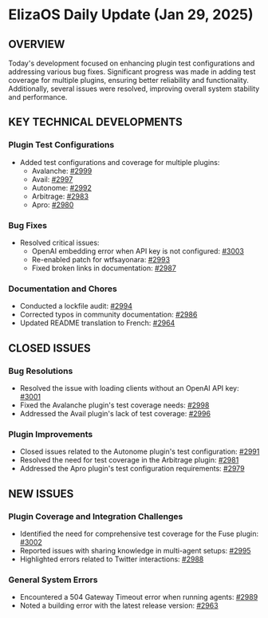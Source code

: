 # ElizaOS Daily Update (Jan 29, 2025)

## OVERVIEW 
Today's development focused on enhancing plugin test configurations and addressing various bug fixes. Significant progress was made in adding test coverage for multiple plugins, ensuring better reliability and functionality. Additionally, several issues were resolved, improving overall system stability and performance.

## KEY TECHNICAL DEVELOPMENTS

### Plugin Test Configurations
- Added test configurations and coverage for multiple plugins:
  - Avalanche: [#2999](https://github.com/elizaOS/eliza/pull/2999)
  - Avail: [#2997](https://github.com/elizaOS/eliza/pull/2997)
  - Autonome: [#2992](https://github.com/elizaOS/eliza/pull/2992)
  - Arbitrage: [#2983](https://github.com/elizaOS/eliza/pull/2983)
  - Apro: [#2980](https://github.com/elizaOS/eliza/pull/2980)

### Bug Fixes
- Resolved critical issues:
  - OpenAI embedding error when API key is not configured: [#3003](https://github.com/elizaOS/eliza/pull/3003)
  - Re-enabled patch for wtfsayonara: [#2993](https://github.com/elizaOS/eliza/pull/2993)
  - Fixed broken links in documentation: [#2987](https://github.com/elizaOS/eliza/pull/2987)

### Documentation and Chores
- Conducted a lockfile audit: [#2994](https://github.com/elizaOS/eliza/pull/2994)
- Corrected typos in community documentation: [#2986](https://github.com/elizaOS/eliza/pull/2986)
- Updated README translation to French: [#2964](https://github.com/elizaOS/eliza/pull/2964)

## CLOSED ISSUES

### Bug Resolutions
- Resolved the issue with loading clients without an OpenAI API key: [#3001](https://github.com/elizaOS/eliza/issues/3001)
- Fixed the Avalanche plugin's test coverage needs: [#2998](https://github.com/elizaOS/eliza/issues/2998)
- Addressed the Avail plugin's lack of test coverage: [#2996](https://github.com/elizaOS/eliza/issues/2996)

### Plugin Improvements
- Closed issues related to the Autonome plugin's test configuration: [#2991](https://github.com/elizaOS/eliza/issues/2991)
- Resolved the need for test coverage in the Arbitrage plugin: [#2981](https://github.com/elizaOS/eliza/issues/2981)
- Addressed the Apro plugin's test configuration requirements: [#2979](https://github.com/elizaOS/eliza/issues/2979)

## NEW ISSUES

### Plugin Coverage and Integration Challenges
- Identified the need for comprehensive test coverage for the Fuse plugin: [#3002](https://github.com/elizaOS/eliza/issues/3002)
- Reported issues with sharing knowledge in multi-agent setups: [#2995](https://github.com/elizaOS/eliza/issues/2995)
- Highlighted errors related to Twitter interactions: [#2988](https://github.com/elizaOS/eliza/issues/2988)

### General System Errors
- Encountered a 504 Gateway Timeout error when running agents: [#2989](https://github.com/elizaOS/eliza/issues/2989)
- Noted a building error with the latest release version: [#2963](https://github.com/elizaOS/eliza/issues/2963)